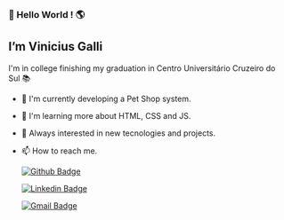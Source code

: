 

### :wave: Hello World ! :earth_americas:
## I’m Vinicius Galli

I'm in college finishing my graduation in Centro Universitário Cruzeiro do Sul :books:

- :rocket: I'm currently developing a Pet Shop system.
- :rocket: I'm learning more about HTML, CSS and JS.
- :rocket: Always interested in new tecnologies and projects.

- :mailbox: How to reach me.

    [![Github Badge](https://img.shields.io/badge/-Github-000?style=flat-square&logo=Github&logoColor=white&link=https://github.com/vinniegalli)](https://github.com/vinniegalli)

    [![Linkedin Badge](https://img.shields.io/badge/-LinkedIn-blue?style=flat-square&logo=Linkedin&logoColor=white&link=https://www.linkedin.com/in/vinicius-galli-99386ba3)](https://www.linkedin.com/in/vinicius-galli-99386ba3)

    [![Gmail Badge](https://img.shields.io/badge/Gmail-D14836?style=for-the-badge&logo=gmail&logoColor=white&link=mailto:vinniegalli@gmail.com?subject=[GitHub]%20Source%20Han%20Sans)](mailto:vinniegalli@gmail.com?subject=[GitHub]%20Source%20Han%20Sans)
